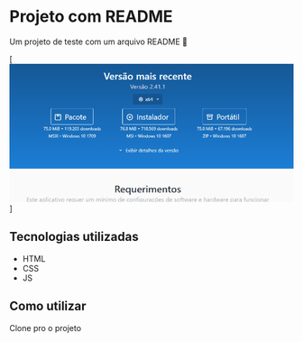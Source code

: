 # Projeto com README
Um projeto de teste com um arquivo README 💫

[<img src="Testando Tela.gif" alt="gif teste">]

## Tecnologias utilizadas
- HTML
- CSS
- JS 

## Como utilizar

Clone pro o projeto

